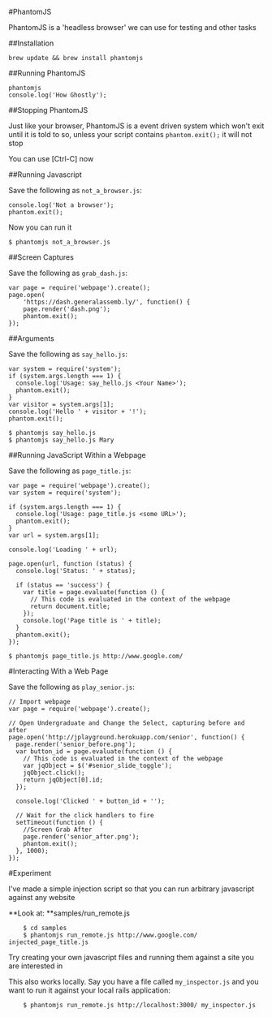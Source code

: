 #PhantomJS

PhantomJS is a 'headless browser' we can use for testing and other tasks

##Installation

```
brew update && brew install phantomjs
```

##Running PhantomJS

```
phantomjs
console.log('How Ghostly');
```

##Stopping PhantomJS

Just like your browser, PhantomJS is a event driven system which won't exit until it is told to so, unless your script contains ```phantom.exit();``` it will not stop

You can use [Ctrl-C] now

##Running Javascript

Save the following as ```not_a_browser.js```:

```
console.log('Not a browser');
phantom.exit();
```

Now you can run it

```
$ phantomjs not_a_browser.js 
```

##Screen Captures

Save the following as ```grab_dash.js```:

```
var page = require('webpage').create();
page.open(
    'https://dash.generalassemb.ly/', function() {
    page.render('dash.png');
    phantom.exit();
});
```
##Arguments

Save the following as ```say_hello.js```:

```
var system = require('system');
if (system.args.length === 1) {
  console.log('Usage: say_hello.js <Your Name>');
  phantom.exit();
}
var visitor = system.args[1];
console.log('Hello ' + visitor + '!');
phantom.exit();
```

```
$ phantomjs say_hello.js
$ phantomjs say_hello.js Mary
```

##Running JavaScript Within a Webpage


Save the following as ```page_title.js```:

```
var page = require('webpage').create();
var system = require('system');

if (system.args.length === 1) {
  console.log('Usage: page_title.js <some URL>');
  phantom.exit();
}
var url = system.args[1];

console.log('Loading ' + url);

page.open(url, function (status) {
  console.log('Status: ' + status);

  if (status == 'success') {
    var title = page.evaluate(function () {
      // This code is evaluated in the context of the webpage
      return document.title;
    });
    console.log('Page title is ' + title);
  }
  phantom.exit();
});
```

```
$ phantomjs page_title.js http://www.google.com/
```

#Interacting With a Web Page


Save the following as ```play_senior.js```:

```
// Import webpage
var page = require('webpage').create();

// Open Undergraduate and Change the Select, capturing before and after
page.open('http://jplayground.herokuapp.com/senior', function() {
  page.render('senior_before.png');
  var button_id = page.evaluate(function () {
    // This code is evaluated in the context of the webpage
    var jqObject = $('#senior_slide_toggle');
    jqObject.click();
    return jqObject[0].id;
  });

  console.log('Clicked ' + button_id + '');

  // Wait for the click handlers to fire
  setTimeout(function () {
    //Screen Grab After
    page.render('senior_after.png');
    phantom.exit();
  }, 1000);
});

```

#Experiment

I've made a simple injection script so that you can run arbitrary javascript against any website

**Look at: **samples/run_remote.js


```
	$ cd samples
	$ phantomjs run_remote.js http://www.google.com/ injected_page_title.js
```	

Try creating your own javascript files and running them against a site you are interested in

This also works locally. Say you have a file called ```my_inspector.js``` and you want to run it against your local
rails application:

```
	$ phantomjs run_remote.js http://localhost:3000/ my_inspector.js
```



